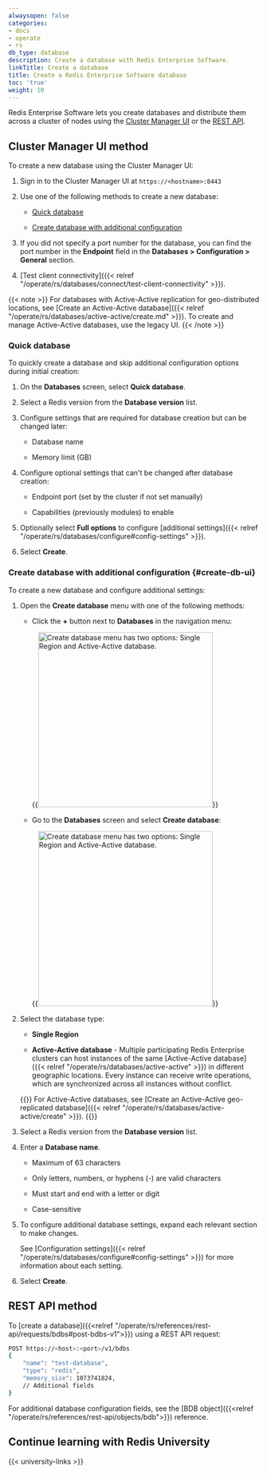 ```yaml
---
alwaysopen: false
categories:
- docs
- operate
- rs
db_type: database
description: Create a database with Redis Enterprise Software.
linkTitle: Create a database
title: Create a Redis Enterprise Software database
toc: 'true'
weight: 10
---
```

Redis Enterprise Software lets you create databases and distribute them across a cluster of nodes using the [Cluster Manager UI](#cluster-manager-ui-method) or the [REST API](#rest-api-method).

## Cluster Manager UI method

To create a new database using the Cluster Manager UI:

1. Sign in to the Cluster Manager UI at `https://<hostname>:8443`

1. Use one of the following methods to create a new database:

    - [Quick database](#quick-database)

    - [Create database with additional configuration](#create-db-ui)

1. If you did not specify a port number for the database, you can find the port number in the **Endpoint** field in the **Databases > Configuration > General** section.

1. [Test client connectivity]({{< relref "/operate/rs/databases/connect/test-client-connectivity" >}}).


{{< note >}}
For databases with Active-Active replication for geo-distributed locations,
see [Create an Active-Active database]({{< relref "/operate/rs/databases/active-active/create.md" >}}). To create and manage Active-Active databases, use the legacy UI.
{{< /note >}}

### Quick database

To quickly create a database and skip additional configuration options during initial creation:

1. On the **Databases** screen, select **Quick database**.

1. Select a Redis version from the **Database version** list.

1. Configure settings that are required for database creation but can be changed later:

    - Database name

    - Memory limit (GB)

2. Configure optional settings that can't be changed after database creation:

    - Endpoint port (set by the cluster if not set manually)

    - Capabilities (previously modules) to enable

1. Optionally select **Full options** to configure [additional settings]({{< relref "/operate/rs/databases/configure#config-settings" >}}).

1. Select **Create**.

### Create database with additional configuration {#create-db-ui}

To create a new database and configure additional settings:

1. Open the **Create database** menu with one of the following methods:

    - Click the **+** button next to **Databases** in the navigation menu:

        {{<image filename="images/rs/screenshots/databases/create-db-plus-drop-down.png" width="350px" alt="Create database menu has two options: Single Region and Active-Active database.">}}
        
    - Go to the **Databases** screen and select **Create database**:

        {{<image filename="images/rs/screenshots/databases/create-db-button-drop-down.png" width="350px" alt="Create database menu has two options: Single Region and Active-Active database.">}}

1. Select the database type:

    - **Single Region**

    - **Active-Active database** - Multiple participating Redis Enterprise clusters can host instances of the same [Active-Active database]({{< relref "/operate/rs/databases/active-active" >}}) in different geographic locations. Every instance can receive write operations, which are synchronized across all instances without conflict.

    {{<note>}}
For Active-Active databases, see [Create an Active-Active geo-replicated database]({{< relref "/operate/rs/databases/active-active/create" >}}).
    {{</note>}}

1. Select a Redis version from the **Database version** list.

1. Enter a **Database name**.

    - Maximum of 63 characters

    - Only letters, numbers, or hyphens (-) are valid characters

    - Must start and end with a letter or digit

    - Case-sensitive

1. To configure additional database settings, expand each relevant section to make changes.

    See [Configuration settings]({{< relref "/operate/rs/databases/configure#config-settings" >}}) for more information about each setting.

1. Select **Create**.

## REST API method

To [create a database]({{<relref "/operate/rs/references/rest-api/requests/bdbs#post-bdbs-v1">}}) using a REST API request:

```sh
POST https://<host>:<port>/v1/bdbs
{
    "name": "test-database",
    "type": "redis",
    "memory_size": 1073741824,
    // Additional fields
}
```

For additional database configuration fields, see the [BDB object]({{<relref "/operate/rs/references/rest-api/objects/bdb">}}) reference.

## Continue learning with Redis University

{{< university-links >}}